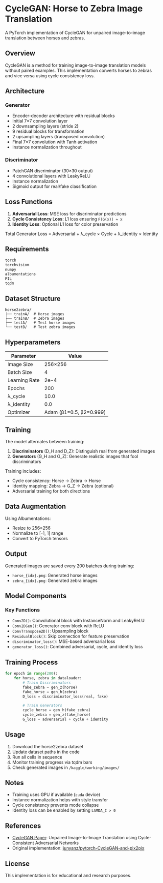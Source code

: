 # CycleGAN: Horse to Zebra Image Translation

A PyTorch implementation of CycleGAN for unpaired image-to-image translation between horses and zebras.

## Overview

CycleGAN is a method for training image-to-image translation models without paired examples. This implementation converts horses to zebras and vice versa using cycle consistency loss.

## Architecture

### Generator
- Encoder-decoder architecture with residual blocks
- Initial 7×7 convolution layer
- 2 downsampling layers (stride 2)
- 9 residual blocks for transformation
- 2 upsampling layers (transposed convolution)
- Final 7×7 convolution with Tanh activation
- Instance normalization throughout

### Discriminator
- PatchGAN discriminator (30×30 output)
- 4 convolutional layers with LeakyReLU
- Instance normalization
- Sigmoid output for real/fake classification

## Loss Functions

1. **Adversarial Loss**: MSE loss for discriminator predictions
2. **Cycle Consistency Loss**: L1 loss ensuring `F(G(x)) ≈ x`
3. **Identity Loss**: Optional L1 loss for color preservation

Total Generator Loss = Adversarial + λ_cycle × Cycle + λ_identity × Identity

## Requirements

```python
torch
torchvision
numpy
albumentations
PIL
tqdm
```

## Dataset Structure

```
horse2zebra/
├── trainA/  # Horse images
├── trainB/  # Zebra images
├── testA/   # Test horse images
└── testB/   # Test zebra images
```

## Hyperparameters

| Parameter | Value |
|-----------|-------|
| Image Size | 256×256 |
| Batch Size | 4 |
| Learning Rate | 2e-4 |
| Epochs | 200 |
| λ_cycle | 10.0 |
| λ_identity | 0.0 |
| Optimizer | Adam (β1=0.5, β2=0.999) |

## Training

The model alternates between training:
1. **Discriminators** (D_H and D_Z): Distinguish real from generated images
2. **Generators** (G_H and G_Z): Generate realistic images that fool discriminators

Training includes:
- Cycle consistency: Horse → Zebra → Horse
- Identity mapping: Zebra → G_Z → Zebra (optional)
- Adversarial training for both directions

## Data Augmentation

Using Albumentations:
- Resize to 256×256
- Normalize to [-1, 1] range
- Convert to PyTorch tensors

## Output

Generated images are saved every 200 batches during training:
- `horse_{idx}.png`: Generated horse images
- `zebra_{idx}.png`: Generated zebra images

## Model Components

### Key Functions
- `Conv2D()`: Convolutional block with InstanceNorm and LeakyReLU
- `Conv2DGen()`: Generator conv block with ReLU
- `ConvTranspose2D()`: Upsampling block
- `ResidualBlock()`: Skip connection for feature preservation
- `discriminator_loss()`: MSE-based adversarial loss
- `generator_loss()`: Combined adversarial, cycle, and identity loss

## Training Process

```python
for epoch in range(200):
    for horse, zebra in dataloader:
        # Train Discriminators
        fake_zebra = gen_z(horse)
        fake_horse = gen_h(zebra)
        D_loss = discriminator_loss(real, fake)
        
        # Train Generators
        cycle_horse = gen_h(fake_zebra)
        cycle_zebra = gen_z(fake_horse)
        G_loss = adversarial + cycle + identity
```

## Usage

1. Download the horse2zebra dataset
2. Update dataset paths in the code
3. Run all cells in sequence
4. Monitor training progress via tqdm bars
5. Check generated images in `/kaggle/working/images/`

## Notes

- Training uses GPU if available (`cuda` device)
- Instance normalization helps with style transfer
- Cycle consistency prevents mode collapse
- Identity loss can be enabled by setting `LAMDA_I > 0`

## References

- [CycleGAN Paper](https://arxiv.org/abs/1703.10593): Unpaired Image-to-Image Translation using Cycle-Consistent Adversarial Networks
- Original implementation: [junyanz/pytorch-CycleGAN-and-pix2pix](https://github.com/junyanz/pytorch-CycleGAN-and-pix2pix)

## License

This implementation is for educational and research purposes.